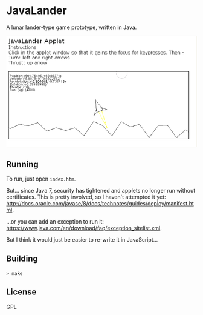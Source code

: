 
# JavaLander

A lunar lander-type game prototype, written in Java. 

<img src="screenshots/screenshot2001-05-02.png"/>


## Running

To run, just open `index.htm`. 

But... since Java 7, security has tightened and applets no longer run without certificates. This is pretty involved, so I haven't attempted it yet: http://docs.oracle.com/javase/8/docs/technotes/guides/deploy/manifest.html.

...or you can add an exception to run it: https://www.java.com/en/download/faq/exception_sitelist.xml.

But I think it would just be easier to re-write it in JavaScript...


## Building

    > make


## License

GPL




